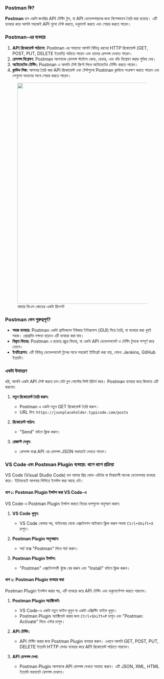 ### Postman কি?

**Postman** হল একটা জনপ্রিয় API টেস্টিং টুল, যা API ডেভেলপারদের জন্য বিশেষভাবে তৈরি করা হয়েছে। এটি ব্যবহার করে আপনি সহজেই API গুলো টেস্ট করতে, ডকুমেন্ট করতে এবং শেয়ার করতে পারেন। 

### Postman-এর ব্যবহার

1. **API রিকোয়েস্ট পাঠানো:** Postman এর সাহায্যে আপনি বিভিন্ন ধরনের HTTP রিকোয়েস্ট (GET, POST, PUT, DELETE ইত্যাদি) পাঠাতে পারেন এবং তাদের রেসপন্স দেখতে পারেন।
2. **রেসপন্স বিশ্লেষণ:** Postman আপনাকে রেসপন্স স্ট্যাটাস কোড, হেডার, এবং বডি বিশ্লেষণ করার সুবিধা দেয়।
3. **অটোমেটেড টেস্টিং:** Postman এ আপনি টেস্ট স্ক্রিপ্ট লিখে অটোমেটেড টেস্টিং করতে পারেন।
4. **ক্লাউড সিঙ্ক:** আপনার তৈরি করা API রিকোয়েস্ট এবং টেস্টগুলো Postman ক্লাউডে সংরক্ষণ করতে পারেন এবং সেগুলো অন্যদের সাথে শেয়ার করতে পারেন।

<figure>
  <img src="https://aiwithr.github.io/automation/covers/postman.png" width="720" />
  <figcaption>আমার ভিএস কোডের একটা স্ক্রিনশট</figcaption>
</figure>

### Postman কেন গুরুত্বপূর্ণ?

- **সহজ ব্যবহার:** Postman একটা গ্রাফিক্যাল ইউজার ইন্টারফেস (GUI) দিয়ে তৈরি, যা ব্যবহার করা খুবই সহজ। প্রোগ্রামিং দক্ষতা ছাড়াও এটি ব্যবহার করা যায়।
- **বিস্তৃত ফিচার:** Postman এ রয়েছে প্রচুর ফিচার, যা একটা API ডেভেলপমেন্ট ও টেস্টিং টুলকে সম্পূর্ণ করে তোলে।
- **ইনটিগ্রেশন:** এটি বিভিন্ন ডেভেলপমেন্ট টুলের সাথে সহজেই ইন্টিগ্রেট করা যায়, যেমন: Jenkins, GitHub ইত্যাদি।

### একটা উদাহরণ

ধরি, আপনি একটা API টেস্ট করতে চান যেটা ব্লগ পোস্টের লিস্ট রিটার্ন করে। Postman ব্যবহার করে কিভাবে এটি করবেন:

1. **নতুন রিকোয়েস্ট তৈরি করুন:**
   - Postman এ একটা নতুন GET রিকোয়েস্ট তৈরি করুন।
   - URL দিন: `https://jsonplaceholder.typicode.com/posts`

2. **রিকোয়েস্ট পাঠান:**
   - "Send" বাটনে ক্লিক করুন।

3. **রেজাল্ট দেখুন:**
   - রেসপন্স বক্সে API এর রেসপন্স JSON ফরম্যাটে দেখতে পাবেন।

### VS Code এবং Postman Plugin ব্যবহার: ধাপে ধাপে প্রক্রিয়া

VS Code (Visual Studio Code) হল আমার প্রিয় কোড এডিটর যা বিশ্বব্যাপী অনেক ডেভেলপার ব্যবহার করে। ইতিমধ্যেই আপনার পিসিতে ইনস্টল করা আছে এটা। 

#### ধাপ ১: Postman Plugin ইন্সটল করা VS Code-এ
VS Code-এ Postman Plugin ইন্সটল করতে নিচের ধাপগুলো অনুসরণ করুন:

1. **VS Code খুলুন:**
    - VS Code খোলার পর, সাইডবার থেকে এক্সটেনশন আইকনে ক্লিক করুন অথবা `Ctrl+Shift+X` চাপুন।
    
2. **Postman Plugin অনুসন্ধান:**
    - সার্চ বক্সে "Postman" লিখে সার্চ করুন।

3. **Postman Plugin ইন্সটল:**
    - "Postman" এক্সটেনশনটি খুঁজে বের করুন এবং "Install" বাটনে ক্লিক করুন।

#### ধাপ ২: Postman Plugin ব্যবহার করা
Postman Plugin ইনস্টল করার পর, এটি ব্যবহার করে API টেস্টিং এবং ডকুমেন্টেশন করতে পারবেন।

1. **Postman Plugin অ্যাক্টিভেট:**
    - VS Code-এ একটা নতুন ফাইল খুলুন বা একটা এক্সিস্টিং ফাইল খুলুন।
    - Postman Plugin অ্যাক্টিভেট করার জন্য `Ctrl+Shift+P` চাপুন এবং "Postman: Activate" লিখে এন্টার চাপুন।

2. **API টেস্টিং:**
    - API টেস্টিং করার জন্য Postman Plugin ব্যবহার করুন। এখানে আপনি GET, POST, PUT, DELETE ইত্যাদি HTTP মেথড ব্যবহার করে API রিকোয়েস্ট পাঠাতে পারবেন।
    
3. **API রেসপন্স দেখা:**
    - Postman Plugin আপনাকে API রেসপন্স দেখতে সাহায্য করবে। এটি JSON, XML, HTML ইত্যাদি ফরম্যাটে রেসপন্স দেখাবে।
